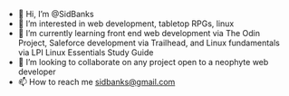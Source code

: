 - 👋 Hi, I’m @SidBanks
- 👀 I’m interested in web development, tabletop RPGs, linux
- 🌱 I’m currently learning front end web development via The Odin Project, Saleforce development via Trailhead, and Linux fundamentals via LPI Linux Essentials Study Guide
- 💞️ I’m looking to collaborate on any project open to a neophyte web developer
- 📫 How to reach me sidbanks@gmail.com

<!---
SidBanks/SidBanks is a ✨ special ✨ repository because its `README.md` (this file) appears on your GitHub profile.
You can click the Preview link to take a look at your changes.
--->
